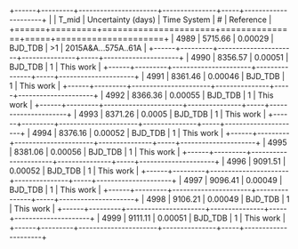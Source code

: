 +------+---------+----------------------+---------------+-----+---------------------+
|      |   T_mid |   Uncertainty (days) | Time System   | #   | Reference           |
+======+=========+======================+===============+=====+=====================+
| 4989 | 5715.66 |              0.00029 | BJD_TDB       | >1  | 2015A&A...575A..61A |
+------+---------+----------------------+---------------+-----+---------------------+
| 4990 | 8356.57 |              0.00051 | BJD_TDB       | 1   | This work           |
+------+---------+----------------------+---------------+-----+---------------------+
| 4991 | 8361.46 |              0.00046 | BJD_TDB       | 1   | This work           |
+------+---------+----------------------+---------------+-----+---------------------+
| 4992 | 8366.36 |              0.00055 | BJD_TDB       | 1   | This work           |
+------+---------+----------------------+---------------+-----+---------------------+
| 4993 | 8371.26 |              0.0005  | BJD_TDB       | 1   | This work           |
+------+---------+----------------------+---------------+-----+---------------------+
| 4994 | 8376.16 |              0.00052 | BJD_TDB       | 1   | This work           |
+------+---------+----------------------+---------------+-----+---------------------+
| 4995 | 8381.06 |              0.00056 | BJD_TDB       | 1   | This work           |
+------+---------+----------------------+---------------+-----+---------------------+
| 4996 | 9091.51 |              0.00052 | BJD_TDB       | 1   | This work           |
+------+---------+----------------------+---------------+-----+---------------------+
| 4997 | 9096.41 |              0.00049 | BJD_TDB       | 1   | This work           |
+------+---------+----------------------+---------------+-----+---------------------+
| 4998 | 9106.21 |              0.00049 | BJD_TDB       | 1   | This work           |
+------+---------+----------------------+---------------+-----+---------------------+
| 4999 | 9111.11 |              0.00051 | BJD_TDB       | 1   | This work           |
+------+---------+----------------------+---------------+-----+---------------------+